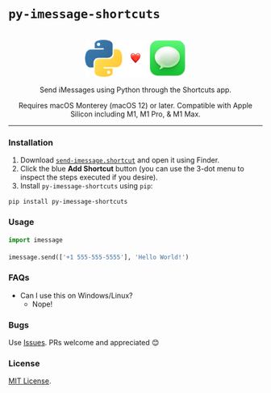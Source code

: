 # `py-imessage-shortcuts`

<div align="center">

<br>
<img src="img/logo.png" width="200">
<br>

Send iMessages using Python through the Shortcuts app.

Requires macOS Monterey (macOS 12) or later. Compatible with Apple Silicon including M1, M1 Pro, & M1 Max.

</div>

---

### Installation

1. Download [`send-imessage.shortcut`](https://github.com/kevinschaich/py-imessage-shortcuts/raw/master/send-imessage.shortcut) and open it using Finder.
2. Click the blue **Add Shortcut** button (you can use the 3-dot menu to inspect the steps executed if you desire).
3. Install `py-imessage-shortcuts` using `pip`:

```
pip install py-imessage-shortcuts
```

### Usage

```python
import imessage

imessage.send(['+1 555-555-5555'], 'Hello World!')
```

### FAQs

* Can I use this on Windows/Linux?
    * Nope!

### Bugs

Use [Issues](https://github.com/kevinschaich/py-imessage-shortcuts/issues). PRs welcome and appreciated 😊

### License

[MIT License](https://github.com/kevinschaich/py-imessage-shortcuts/blob/master/LICENSE).
